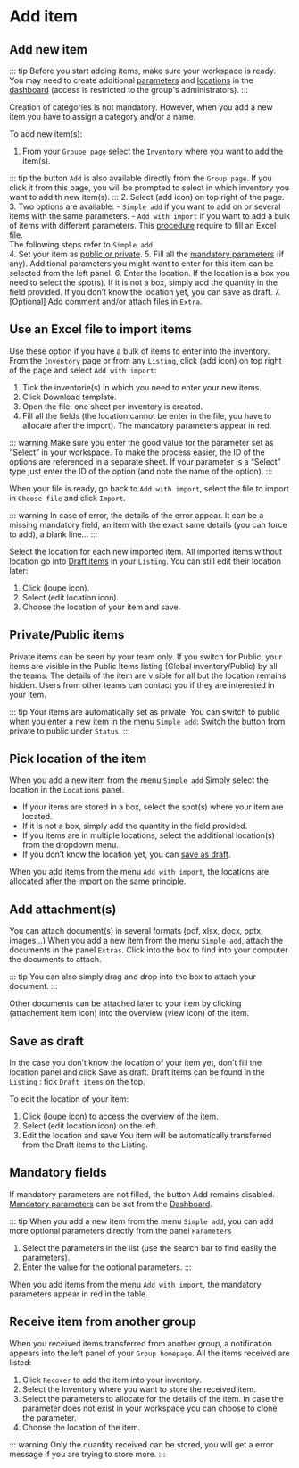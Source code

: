 # Add item

## Add new item
::: tip
Before you start adding items, make sure your workspace is ready. You may need to create additional [parameters](./dashboard.md#parameters) and [locations](./dashboard.md#locations) in the [dashboard](./dashboard.md) (access is restricted to the group's administrators).
:::

Creation of categories is not mandatory. However, when you add a new item you have to assign a category and/or a name.

To add new item(s):
1. From your `Groupe page` select the `Inventory` where you want to add the item(s).

::: tip
the button `Add` is also available directly from the `Group page`. If you click it from this page, you will be prompted to select in which inventory you want to add th new item(s).
:::
2. Select (add icon) on top right of the page.
3. Two options are available:
    - `Simple add` if you want to add on or several items with the same parameters.
    - `Add with import` if you want to add a bulk of items with different parameters. This [procedure](/laboratory-information-management-system/items.html#use-an-excel-file-to-import-items) require to fill an Excel file.  
The following steps refer to `Simple add`.   
4. Set your item as [public or private](/laboratory-information-management-system/items.html#private-public-items). 
5. Fill all the [mandatory parameters](/laboratory-information-management-system/dashboard.html#mandatory-parameters) (if any). Additional parameters you might want to enter for this item can be selected from the left panel.
6. Enter the location. If the location is a box you need to select the spot(s). If it is not a box, simply add the quantity in the field provided. If you don’t know the location yet, you can save as draft. 
7. [Optional] Add comment and/or attach files in `Extra`.


## Use an Excel file to import items
Use these option if you have a bulk of items to enter into the inventory.
From the `Inventory` page or from any `Listing`, click (add icon) on top right of the page and select `Add with import`:
1. Tick the inventorie(s) in which you need to enter your new items.
2. Click Download template.
3. Open the file: one sheet per inventory is created.
4. Fill all the fields (the location cannot be enter in the file, you have to allocate after the import). The mandatory parameters appear in red.

::: warning
Make sure you enter the good value for the parameter set as “Select” in your workspace. To make the process easier, the ID of the options are referenced in a separate sheet. If your parameter is a “Select” type just enter the ID of the option (and note the name of the option).
:::

When your file is ready, go back to `Add with import`, select the file to import in `Choose file` and click `Import`.

::: warning
In case of error, the details of the error appear. It can be a missing mandatory field, an item with the exact same details (you can force to add), a blank line...
:::

Select the location for each new imported item.
All imported items without location go into [Draft items](/laboratory-information-management-system/items.html#draft-items) in your `Listing`. You can still edit their location later:
1. Click (loupe icon).
2. Select (edit location icon).
3. Choose the location of your item and save.

## Private/Public items
Private items can be seen by your team only. If you switch for Public, your items are visible in the Public Items listing (Global inventory/Public) by all the teams. The details of the item are visible for all but the location remains hidden. Users from other teams can contact you if they are interested in your item.

::: tip
Your items are automatically set as private. You can switch to public when you enter a new item in the menu `Simple add`: Switch the button from private to public under `Status`.
:::

## Pick location of the item
When you add a new item from the menu `Simple add` Simply select the location in the `Locations` panel.
* If your items are stored in a box, select the spot(s) where your item are located.
* If it is not a box, simply add the quantity in the field provided.
* If you items are in multiple locations, select the additional location(s) from the dropdown menu.
* If you don’t know the location yet, you can [save as draft](./draft-items).

When you add items from the menu `Add with import`, the locations are allocated after the import on the same principle.

## Add attachment(s)
You can attach document(s) in several formats (pdf, xlsx, docx, pptx, images…)
When you add a new item from the menu `Simple add`, attach the documents in the panel `Extras`. Click into the box to find into your computer the documents to attach.

::: tip
You can also simply drag and drop into the box to attach your document.
:::

Other documents can be attached later to your item by clicking (attachement item icon) into the overview (view icon) of the item.

## Save as draft
In the case you don’t know the location of your item yet, don’t fill the location panel and click Save as draft.
Draft items can be found in the `Listing` : tick `Draft items` on the top.

To edit the location of your item:
1. Click (loupe icon) to access the overview of the item.
2. Select (edit location icon) on the left.
3. Edit the location and save
You item will be automatically transferred from the Draft items to the Listing.

## Mandatory fields
If mandatory parameters are not filled, the button Add remains disabled. [Mandatory parameters](/laboratory-information-management-system/dashboard.html#mandatory-parameters) can be set from the [Dashboard](./dashboard.md).

::: tip
When you add a new item from the menu `Simple add`, you can add more optional parameters directly from the panel `Parameters`
1. Select the parameters in the list (use the search bar to find easily the parameters).
2. Enter the value for the optional parameters.
:::

When you add items from the menu `Add with import`, the mandatory parameters appear in red in the table.

## Receive item from another group
When you received items transferred from another group, a notification appears into the left panel of your `Group homepage`.
All the items received are listed:
1. Click `Recover` to add the item into your inventory.
2. Select the Inventory where you want to store the received item.
3. Select the parameters to allocate for the details of the item. In case the parameter does not exist in your workspace you can choose to clone the parameter.
4. Choose the location of the item.

::: warning
Only the quantity received can be stored, you will get a error message if you are trying to store more.
:::
